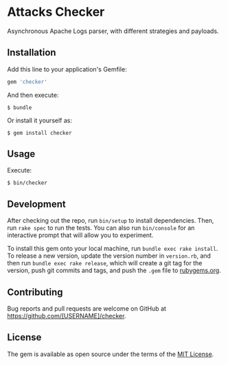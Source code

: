 # Attacks Checker

Asynchronous Apache Logs parser, with different strategies and payloads.

## Installation

Add this line to your application's Gemfile:

```ruby
gem 'checker'
```

And then execute:

    $ bundle

Or install it yourself as:

    $ gem install checker

## Usage

Execute:

    $ bin/checker

## Development

After checking out the repo, run `bin/setup` to install dependencies. Then, run `rake spec` to run the tests. You can also run `bin/console` for an interactive prompt that will allow you to experiment.

To install this gem onto your local machine, run `bundle exec rake install`. To release a new version, update the version number in `version.rb`, and then run `bundle exec rake release`, which will create a git tag for the version, push git commits and tags, and push the `.gem` file to [rubygems.org](https://rubygems.org).

## Contributing

Bug reports and pull requests are welcome on GitHub at https://github.com/[USERNAME]/checker.

## License

The gem is available as open source under the terms of the [MIT License](https://opensource.org/licenses/MIT).
